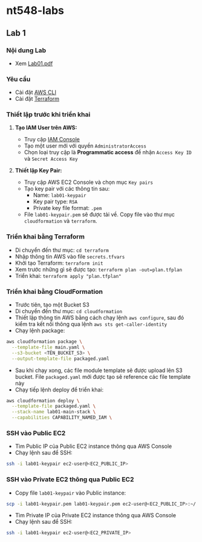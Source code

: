 # nt548-labs

## Lab 1

### Nội dung Lab

- Xem [Lab01.pdf](./lab01/Lab01.pdf)

### Yêu cầu

- Cài đặt [AWS CLI](https://docs.aws.amazon.com/cli/latest/userguide/getting-started-install.html)
- Cài đặt [Terraform](https://developer.hashicorp.com/terraform/tutorials/aws-get-started/install-cli)

### Thiết lập trước khi triển khai

1. **Tạo IAM User trên AWS:**

   - Truy cập [IAM Console](https://console.aws.amazon.com/iam/)
   - Tạo một user mới với quyền `AdministratorAccess`
   - Chọn loại truy cập là **Programmatic access** để nhận `Access Key ID` và `Secret Access Key`

2. **Thiết lập Key Pair:**
   - Truy cập AWS EC2 Console và chọn mục `Key pairs`
   - Tạo key pair với các thông tin sau:
     - Name: `lab01-keypair`
     - Key pair type: `RSA`
     - Private key file format: `.pem`
   - File `lab01-keypair.pem` sẽ được tải về. Copy file vào thư mục `cloudformation` và `terraform`.

### **Triển khai bằng Terraform**

- Di chuyển đến thư mục: `cd terraform`
- Nhập thông tin AWS vào file `secrets.tfvars`
- Khởi tạo Terraform: `terraform init`
- Xem trước những gì sẽ được tạo: `terraform plan -out=plan.tfplan`
- Triển khai: `terraform apply "plan.tfplan"`

### **Triển khai bằng CloudFormation**

- Trước tiên, tạo một Bucket S3
- Di chuyển đến thư mục: `cd cloudformation`
- Thiết lập thông tin AWS bằng cách chạy lệnh `aws configure`, sau đó kiểm tra kết nối thông qua lệnh `aws sts get-caller-identity`
- Chạy lệnh package:

```bash
aws cloudformation package \
  --template-file main.yaml \
  --s3-bucket <TÊN_BUCKET_S3> \
  --output-template-file packaged.yaml
```

- Sau khi chạy xong, các file module template sẽ được upload lên S3 bucket. File `packaged.yaml` mới được tạo sẽ reference các file template này
- Chạy tiếp lệnh deploy để triển khai:

```bash
aws cloudformation deploy \
  --template-file packaged.yaml \
  --stack-name lab01-main-stack \
  --capabilities CAPABILITY_NAMED_IAM \
```

### SSH vào Public EC2

- Tìm Public IP của Public EC2 instance thông qua AWS Console
- Chạy lệnh sau để SSH:

```bash
ssh -i lab01-keypair ec2-user@<EC2_PUBLIC_IP>
```

### SSH vào Private EC2 thông qua Public EC2

- Copy file `lab01-keypair` vào Public instance:

```bash
scp -i lab01-keypair.pem lab01-keypair.pem ec2-user@<EC2_PUBLIC_IP>:~/
```

- Tìm Private IP của Private EC2 instance thông qua AWS Console
- Chạy lệnh sau để SSH:

```bash
ssh -i lab01-keypair ec2-user@<EC2_PRIVATE_IP>
```
